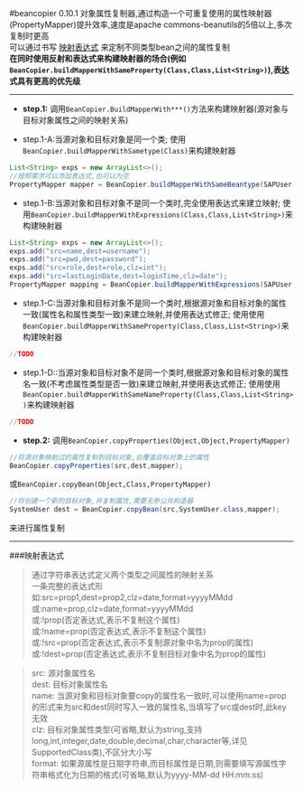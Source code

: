 
#beancopier 0.10.1
  对象属性复制器,通过构造一个可重复使用的属性映射器(PropertyMapper)提升效率,速度是apache commons-beanutils的5倍以上,多次复制时更高  
  可以通过书写 [映射表达式](#映射表达式) 来定制不同类型bean之间的属性复制  
  **在同时使用反射和表达式来构建映射器的场合(例如`BeanCopier.buildMapperWithSameProperty(Class,Class,List<String>)`),表达式具有更高的优先级**
 ***
 
* **step.1:** 调用`BeanCopier.BuildMapperWith***()`方法来构建映射器(源对象与目标对象属性之间的映射关系)


* step.1-A:当源对象和目标对象是同一个类;
  使用`BeanCopier.buildMapperWithSametype(Class)`来构建映射器
```java
List<String> exps = new ArrayList<>();
//按照需求可以添加表达式,也可以为空
PropertyMapper mapper = BeanCopier.buildMapperWithSameBeantype(SAPUser.class,exps);
```

* step.1-B:当源对象和目标对象不是同一个类时,完全使用表达式来建立映射;
  使用`BeanCopier.buildMapperWithExpressions(Class,Class,List<String>)`来构建映射器
```java
List<String> exps = new ArrayList<>();
exps.add("src=name,dest=username");
exps.add("src=pwd,dest=password");
exps.add("src=role,dest=role,clz=int");
exps.add("src=lastLoginDate,dest=loginTime,clz=date");
PropertyMapper mapping = BeanCopier.buildMapperWithExpressions(SAPUser.class, SystemUser.class, exps);
```

* step.1-C:当源对象和目标对象不是同一个类时,根据源对象和目标对象的属性一致(属性名和属性类型一致)来建立映射,并使用表达式修正;
  使用使用`BeanCopier.buildMapperWithSameProperty(Class,Class,List<String>)`来构建映射器
```java
//TODO
```

* step.1-D::当源对象和目标对象不是同一个类时,根据源对象和目标对象的属性名一致(不考虑属性类型是否一致)来建立映射,并使用表达式修正;
  使用使用`BeanCopier.buildMapperWithSameNameProperty(Class,Class,List<String>)`来构建映射器
```java
//TODO
```

* **step.2:**  调用`BeanCopier.copyProperties(Object,Object,PropertyMapper)`
```java
//将源对象映射过的属性复制到目标对象,会覆盖目标对象上的属性
BeanCopier.copyProperties(src,dest,mapper); 
```
  或`BeanCopier.copyBean(Object,Class,PropertyMapper)`
```java
//将创建一个新的目标对象,并复制属性,需要无参公共构造器
SystemUser dest = BeanCopier.copyBean(src,SystemUser.class,mapper);
```
来进行属性复制

----

###映射表达式

> 通过字符串表达式定义两个类型之间属性的映射关系  
> 一条完整的表达式形如:src=prop1,dest=prop2,clz=date,format=yyyyMMdd  
> 或:name=prop,clz=date,format=yyyyMMdd  
> 或:!prop(否定表达式,表示不复制这个属性)  
> 或:!name=prop(否定表达式,表示不复制这个属性)  
> 或:!src=prop(否定表达式,表示不复制源对象中名为prop的属性)  
> 或:!dest=prop(否定表达式,表示不复制目标对象中名为prop的属性) 

> src:    源对象属性名  
> dest:   目标对象属性名  
> name:   当源对象和目标对象要copy的属性名一致时,可以使用name=prop的形式来为src和dest同时写入一致的属性名,当填写了src或dest时,此key无效  
> clz:    目标对象属性类型(可省略,默认为string,支持long,int,integer,date,double,decimal,char,character等,详见SupportedClass类),不区分大小写  
> format: 如果源属性是日期字符串,而目标属性是日期,则需要填写源属性字符串格式化为日期的格式(可省略,默认为yyyy-MM-dd HH:mm:ss)  


